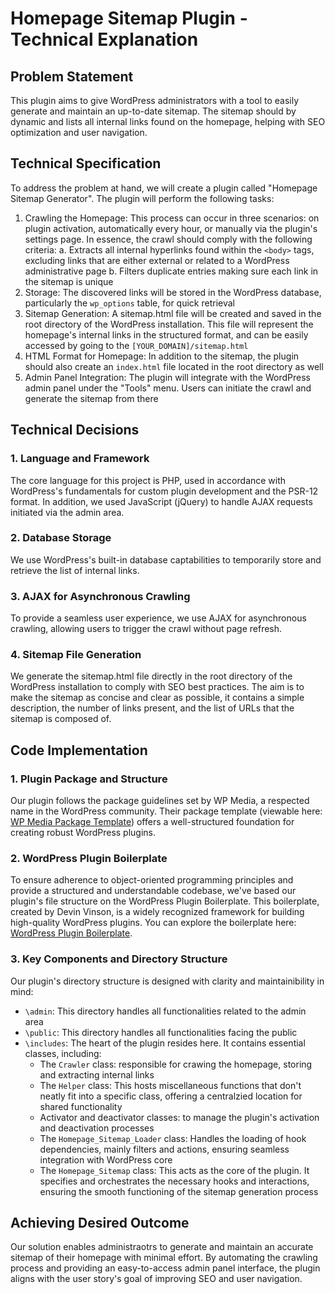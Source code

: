 # Homepage Sitemap Plugin - Technical Explanation

## Problem Statement

This plugin aims to give WordPress administrators with a tool to easily generate and maintain an up-to-date sitemap. The sitemap should by dynamic and lists all internal links found on the homepage, helping with SEO optimization and user navigation.

## Technical Specification

To address the problem at hand, we will create a plugin called "Homepage Sitemap Generator". The plugin will perform the following tasks:

1. Crawling the Homepage: This process can occur in three scenarios: on plugin activation, automatically every hour, or manually via the plugin's settings page. In essence, the crawl should comply with the following criteria:
   a. Extracts all internal hyperlinks found within the `<body>` tags, excluding links that are either external or related to a WordPress administrative page
   b. Filters duplicate entries making sure each link in the sitemap is unique
2. Storage: The discovered links will be stored in the WordPress database, particularly the `wp_options` table, for quick retrieval
3. Sitemap Generation: A sitemap.html file will be created and saved in the root directory of the WordPress installation. This file will represent the homepage's internal links in the structured format, and can be easily accessed by going to the `[YOUR_DOMAIN]/sitemap.html`
4. HTML Format for Homepage: In addition to the sitemap, the plugin should also create an `index.html` file located in the root directory as well
5. Admin Panel Integration: The plugin will integrate with the WordPress admin panel under the "Tools" menu. Users can initiate the crawl and generate the sitemap from there

## Technical Decisions

### 1. Language and Framework

The core language for this project is PHP, used in accordance with WordPress's fundamentals for custom plugin development and the PSR-12 format. In addition, we used JavaScript (jQuery) to handle AJAX requests initiated via the admin area.

### 2. Database Storage

We use WordPress's built-in database captabilities to temporarily store and retrieve the list of internal links.

### 3. AJAX for Asynchronous Crawling

To provide a seamless user experience, we use AJAX for asynchronous crawling, allowing users to trigger the crawl without page refresh.

### 4. Sitemap File Generation

We generate the sitemap.html file directly in the root directory of the WordPress installation to comply with SEO best practices. The aim is to make the sitemap as concise and clear as possible, it contains a simple description, the number of links present, and the list of URLs that the sitemap is composed of.

## Code Implementation

### 1. Plugin Package and Structure

Our plugin follows the package guidelines set by WP Media, a respected name in the WordPress community. Their package template (viewable here: [WP Media Package Template](https://github.com/wp-media/package-template)) offers a well-structured foundation for creating robust WordPress plugins.

### 2. WordPress Plugin Boilerplate

To ensure adherence to object-oriented programming principles and provide a structured and understandable codebase, we've based our plugin's file structure on the WordPress Plugin Boilerplate. This boilerplate, created by Devin Vinson, is a widely recognized framework for building high-quality WordPress plugins. You can explore the boilerplate here: [WordPress Plugin Boilerplate](https://github.com/DevinVinson/WordPress-Plugin-Boilerplate).

### 3. Key Components and Directory Structure

Our plugin's directory structure is designed with clarity and maintainibility in mind:

- `\admin`: This directory handles all functionalities related to the admin area
- `\public`: This directory handles all functionalities facing the public
- `\includes`: The heart of the plugin resides here. It contains essential classes, including:
  - The `Crawler` class: responsible for crawing the homepage, storing and extracting internal links
  - The `Helper` class: This hosts miscellaneous functions that don't neatly fit into a specific class, offering a centralzied location for shared functionality
  - Activator and deactivator classes: to manage the plugin's activation and deactivation processes
  - The `Homepage_Sitemap_Loader` class: Handles the loading of hook dependencies, mainly filters and actions, ensuring seamless integration with WordPress core
  - The `Homepage_Sitemap` class: This acts as the core of the plugin. It specifies and orchestrates the necessary hooks and interactions, ensuring the smooth functioning of the sitemap generation process

## Achieving Desired Outcome

Our solution enables administraotrs to generate and maintain an accurate sitemap of their homepage with minimal effort. By automating the crawling process and providing an easy-to-access admin panel interface, the plugin aligns with the user story's goal of improving SEO and user navigation.
